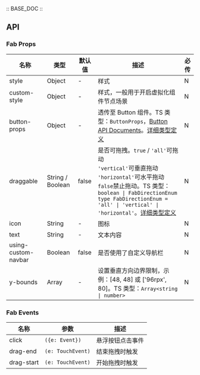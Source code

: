 :: BASE_DOC ::

## API

### Fab Props

名称 | 类型 | 默认值 | 描述 | 必传
-- | -- | -- | -- | --
style | Object | - | 样式 | N
custom-style | Object | - | 样式，一般用于开启虚拟化组件节点场景 | N
button-props | Object | - | 透传至 Button 组件。TS 类型：`ButtonProps`，[Button API Documents](./button?tab=api)。[详细类型定义](https://github.com/Tencent/tdesign-miniprogram/tree/develop/src/fab/type.ts) | N
draggable | String / Boolean | false | 是否可拖拽。`true` / `'all'`可拖动<br>`'vertical'`可垂直拖动<br>`'horizontal'`可水平拖动<br>`false`禁止拖动。TS 类型：`boolean \| FabDirectionEnum ` `type FabDirectionEnum = 'all' \| 'vertical' \| 'horizontal'`。[详细类型定义](https://github.com/Tencent/tdesign-miniprogram/tree/develop/src/fab/type.ts) | N
icon | String | - | 图标 | N
text | String | - | 文本内容 | N
using-custom-navbar | Boolean | false | 是否使用了自定义导航栏 | N
y-bounds | Array | - | 设置垂直方向边界限制，示例：[48, 48] 或 ['96rpx', 80]。TS 类型：`Array<string \| number>` | N

### Fab Events

名称 | 参数 | 描述
-- | -- | --
click | `({e: Event})` | 悬浮按钮点击事件
drag-end | `(e: TouchEvent)` | 结束拖拽时触发
drag-start | `(e: TouchEvent)` | 开始拖拽时触发

